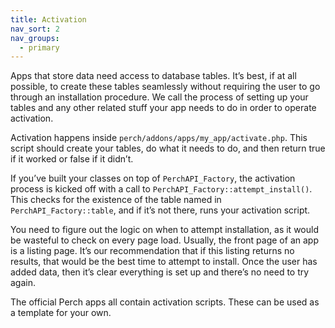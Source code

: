 ```yaml
---
title: Activation
nav_sort: 2
nav_groups:
  - primary
---
```


Apps that store data need access to database tables. It’s best, if at all possible, to create these tables seamlessly without requiring the user to go through an installation procedure. We call the process of setting up your tables and any other related stuff your app needs to do in order to operate activation.

Activation happens inside `perch/addons/apps/my_app/activate.php`. This script should create your tables, do what it needs to do, and then return true if it worked or false if it didn’t.

If you’ve built your classes on top of `PerchAPI_Factory`, the activation process is kicked off with a call to `PerchAPI_Factory::attempt_install()`. This checks for the existence of the table named in `PerchAPI_Factory::table`, and if it’s not there, runs your activation script.

You need to figure out the logic on when to attempt installation, as it would be wasteful to check on every page load. Usually, the front page of an app is a listing page. It’s our recommendation that if this listing returns no results, that would be the best time to attempt to install. Once the user has added data, then it’s clear everything is set up and there’s no need to try again.

The official Perch apps all contain activation scripts. These can be used as a template for your own.

